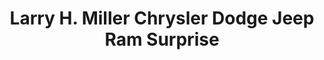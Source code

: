 ---
title: "Larry H. Miller Chrysler Dodge Jeep Ram Surprise"
url: /surprise/larry-h-miller-chrysler-dodge-jeep-ram-surprise/
shop: car
---